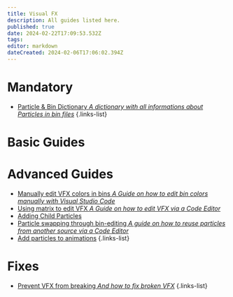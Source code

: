 ```yaml
---
title: Visual FX
description: All guides listed here.
published: true
date: 2024-02-22T17:09:53.532Z
tags: 
editor: markdown
dateCreated: 2024-02-06T17:06:02.394Z
---
```


# Mandatory
- [Particle & Bin Dictionary *A dictionary with all informations about Particles in bin files*](/specific-guide/coding/particle-dictionary)
{.links-list}

# Basic Guides

# Advanced Guides

- [Manually edit VFX colors in bins *A Guide on how to edit bin colors manually with Visual Studio Code*](/specific-guide/coding/man-edit-vfxcolor)
- [Using matrix to edit VFX *A Guide on how to edit VFX via a Code Editor*](/specific-guide/coding/edit-vfx-using-matrix)
- [Adding Child Particles](/specific-guide/coding/adding-child-particles)
- [Particle swapping through bin-editing *A guide on how to reuse particles from another source via a Code Editor* ](/specific-guide/coding/Particle-swapping)
- [Add particles to animations](/specific-guide/coding/add-particles-to-animation)
{.links-list}

# Fixes
- [Prevent VFX from breaking *And how to fix broken VFX*](/specific-guide/coding/fix-breaking-vfx)
{.links-list}

